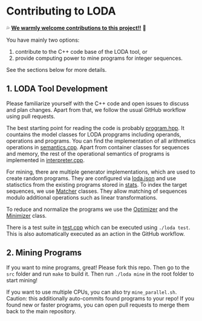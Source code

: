 # Contributing to LODA

:sweat_drops: **[We warmly welcome contributions to this project!!](CONTRIBUTING.md)** :eyes:

You have mainly two options: 

1. contribute to the C++ code base of the LODA tool, or
2. provide computing power to mine programs for integer sequences.

See the sections below for more details.

## 1. LODA Tool Development

Please familiarize yourself with the C++ code and open issues to discuss and plan changes.
Apart from that, we follow the usual GitHub workflow using pull requests. 

The best starting point for reading the code is probably [program.hpp](/src/include/program.hpp). It countains the model classes for LODA propgrams including operands, operations and programs. You can find the implementation of all arithmetics operations in [semantics.cpp](/src/semantics.cpp). Apart from container classes for sequences and memory, the rest of the operational semantics of programs is implemented in [interpreter.cpp](/src/interpreter.cpp).

For mining, there are multiple generator implementations, which are used to create random programs. They are configured via [loda.json](/loda.json) and use statisctics from the existing programs stored in [stats](/stats). To index the target sequences, we use [Matcher](/src/include/matcher.hpp) classes. They allow matching of sequences modulo additional operations such as linear transformations.

To reduce and normalize the programs we use the [Optimizer](/src/include/optimizer.hpp) and the [Minimizer](/src/include/minimizer.hpp) class.

There is a test suite in [test.cpp](/src/test.cpp) which can be executed using `./loda test`. This is also automatically executed as an action in the GitHub workflow.

## 2. Mining Programs

If you want to mine programs, great! Please fork this repo. Then go to the `src` folder and run `make`
to build it. Then run `./loda mine` in the root folder to start mining!

If you want to use multiple CPUs, you can also try `mine_parallel.sh`. Caution: this additionally
auto-commits found programs to your repo! If you found new or faster programs, you can open pull
requests to merge them back to the main repository.
